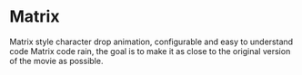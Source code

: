 # Matrix
Matrix style character drop animation, configurable and easy to understand code
Matrix code rain, the goal is to make it as close to the original version of the movie as possible.
